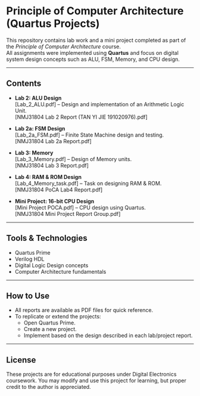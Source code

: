 # Principle of Computer Architecture (Quartus Projects)

This repository contains lab work and a mini project completed as part of the *Principle of Computer Architecture* course.  
All assignments were implemented using **Quartus** and focus on digital system design concepts such as ALU, FSM, Memory, and CPU design.

---

## Contents
- **Lab 2: ALU Design**  
  [Lab_2_ALU.pdf] – Design and implementation of an Arithmetic Logic Unit.  
  [NMJ31804 Lab 2 Report (TAN YI JIE 191020976).pdf]

- **Lab 2a: FSM Design**  
  [Lab_2a_FSM.pdf] – Finite State Machine design and testing.  
  [NMJ31804 Lab 2a Report.pdf]

- **Lab 3: Memory**  
  [Lab_3_Memory.pdf] – Design of Memory units.  
  [NMJ31804 Lab 3 Report.pdf]

- **Lab 4: RAM & ROM Design**  
  [Lab_4_Memory_task.pdf] – Task on designing RAM & ROM.  
  [NMJ31804 PoCA Lab4 Report.pdf]

- **Mini Project: 16-bit CPU Design**  
  [Mini Project POCA.pdf] – CPU design using Quartus.  
  [NMJ31804 Mini Project Report Group.pdf]
 
---
 
## Tools & Technologies
- Quartus Prime
- Verilog HDL
- Digital Logic Design concepts
- Computer Architecture fundamentals

---

## How to Use
- All reports are available as PDF files for quick reference.
- To replicate or extend the projects:
  - Open Quartus Prime.
  - Create a new project.
  - Implement based on the design described in each lab/project report.

---

## License

These projects are for educational purposes under Digital Electronics coursework.
You may modify and use this project for learning, but proper credit to the author is appreciated.

